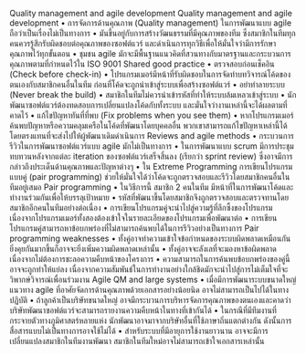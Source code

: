 Quality management and agile development
Quality management and agile development
•	การจัดการด้านคุณภาพ (Quality management) ในการพัฒนาแบบ agile ถือว่าเป็นเรื่องไม่เป็นทางการ
•	มันขึ้นอยู่กับการสร้างวัฒนธรรมที่มีคุณภาพของทีม ซึ่งสมาชิกในทีมทุกคนควรรู้สึกรับผิดชอบต่อคุณภาพของซอฟต์แวร์ และดำเนินการทุกวิธีเพื่อให้มั่นใจว่ามีการรักษาคุณภาพไว้ทุกขั้นตอน
•	ชุมชน agile มักจะมีพื้นฐานแนวคิดที่สวนทางกับมาตรฐานและกระบวนการคุณภาพตามที่กำหนดไว้ใน ISO 9001
Shared good practice
•	ตรวจสอบก่อนเช็คอิน (Check before check-in)
•	โปรแกรมเมอร์มีหน้าที่รับผิดชอบในการจัดทำบทวิจารณ์โค้ดของตนเองกับสมาชิกคนอื่นในทีม ก่อนที่โค้ดจะถูกนำเข้าสู่ระบบเพื่อสร้างซอฟต์แวร์
•	อย่าทำลายระบบ  (Never break the build)
•	สมาชิกในทีมไม่ควรนำเข้ารหัสที่ทำให้ระบบล้มเหลวเข้าสู่ระบบ 
•	นักพัฒนาซอฟต์แวร์ต้องทดสอบการเปลี่ยนแปลงโค้ดกับทั้งระบบ และมั่นใจว่างานเหล่านี้จะได้ผลตามที่คาดไว้
•	แก้ไขปัญหาทันที่ที่พบ (Fix problems when you see them)
•	หากโปรแกรมเมอร์ค้นพบปัญหาหรือความคลุมเครือในโค้ดที่พัฒนาโดยบุคคลอื่น พวกเขาสามารถแก้ไขปัญหาเหล่านี้ได้โดยตรงแทนที่จะส่งไปให้ผู้พัฒนาเดิมดำเนินการ
Reviews and agile methods
•	กระบวนการรีวิวในการพัฒนาซอฟต์แวร์แบบ agile มักไม่เป็นทางการ
•	ในการพัฒนาแบบ scrum มีการประชุมทบทวนหลังจากแต่ละ iteration ของซอฟต์แวร์เสร็จสิ้นลง (เรียกว่า sprint review) ซึ่งอาจมีการกล่าวถึงประเด็นด้านคุณภาพและปัญหาต่างๆ
•	ใน Extreme Programming การเขียนโปรแกรมแบบคู่ (pair programming) ช่วยให้มั่นใจได้ว่าโค้ดจะถูกตรวจสอบและรีวิวโดยสมาชิกคนอื่นในทีมอยู่เสมอ
Pair programming
•	ในวิธีการนี้ สมาชิก 2 คนในทีม มีหน้าที่ในการพัฒนาโค้ดและทำงานร่วมกันเพื่อให้บรรลุเป้าหมาย
•	รหัสที่พัฒนาขึ้นโดยสมาชิกจึงถูกตรวจสอบและตรวจทานโดยสมาชิกอีกคนในทีมอย่างต่อเนื่อง
•	การเขียนโปรแกรมคู่จะนำไปสู่ความรู้ที่ลึกซึ้งของโปรแกรม เนื่องจากโปรแกรมเมอร์ทั้งสองต้องเข้าใจในรายละเอียดของโปรแกรมเพื่อพัฒนาต่อ
•	การเขียนโปรแกรมคู่สามารถหาข้อบกพร่องที่ไม่สามารถค้นพบได้ในการรีวิวอย่างเป็นทางการ
Pair programming weaknesses
•	ทั้งคู่อาจทำความเข้าใจข้อกำหนดของระบบผิดพลาดเหมือนกัน ยิ่งคุยกันมากขึ้นก็อาจจะยิ่งเพิ่มความผิดพลาดเหล่านั้น
•	ทั้งคู่อาจจะลังเลที่จะมองหาข้อผิดพลาด เนื่องจากไม่ต้องการชะลอความคืบหน้าของโครงการ
•	ความสามารถในการค้นพบข้อบกพร่องของคู่นี้อาจจะถูกทำให้แย่ลง เนื่องจากความสัมพันธ์ในการทำงานอย่างใกล้ชิดมักจะนำไปสู่การไม่เต็มใจที่จะวิพากษ์วิจารณ์เพื่อนร่วมงาน
Agile QM and large systems
•	เมื่อมีการพัฒนาระบบขนาดใหญ่ แนวทาง agile ที่อาศัยจัดการด้านคุณภาพด้วยเอกสารอย่างน้อยนิด อาจไม่สามารถเป็นไปได้ในทางปฏิบัติ
•	ถ้าลูกค้าเป็นบริษัทขนาดใหญ่ อาจมีกระบวนการบริหารจัดการคุณภาพของตนเองและคาดว่าบริษัทพัฒนาซอฟต์แวร์จะสามารถรายงานความคืบหน้าในทางที่เข้ากันได้
•	ในกรณีที่มีทีมงานที่กระจายตัวทางภูมิศาสตร์หลายแห่ง นักพัฒนาอาจมาจากบริษัทอื่นที่ใช้ภาษาถิ่นแตกต่างกัน ดังนั้นการสื่อสารแบบไม่เป็นทางการอาจใช้ไม่ได้
•	สำหรับระบบที่มีอายุการใช้งานยาวนาน อาจจะมีการเปลี่ยนแปลงสมาชิกในทีมงานพัฒนา สมาชิกในทีมใหม่อาจไม่สามารถเข้าใจเอกสารเหล่านั้น
